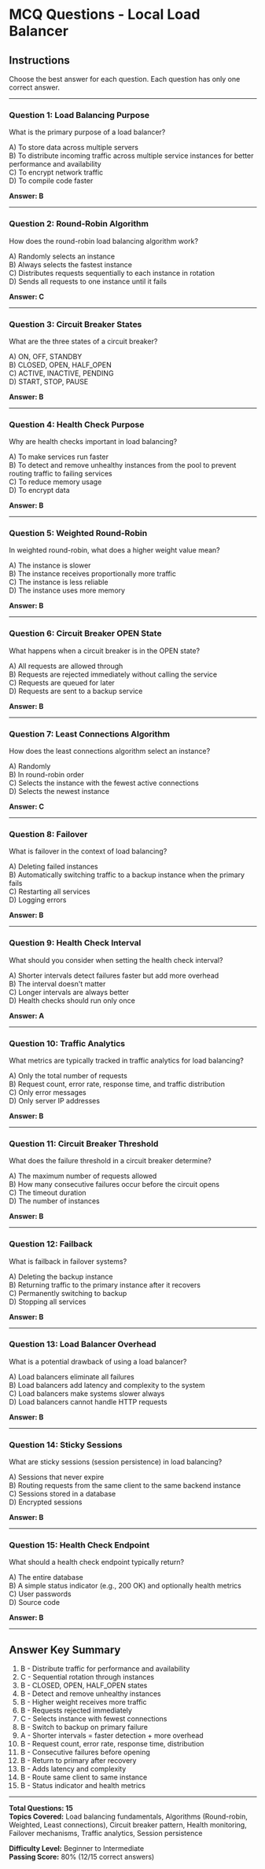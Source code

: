 # MCQ Questions - Local Load Balancer

## Instructions
Choose the best answer for each question. Each question has only one correct answer.

---

### Question 1: Load Balancing Purpose
What is the primary purpose of a load balancer?

A) To store data across multiple servers  
B) To distribute incoming traffic across multiple service instances for better performance and availability  
C) To encrypt network traffic  
D) To compile code faster  

**Answer: B**

---

### Question 2: Round-Robin Algorithm
How does the round-robin load balancing algorithm work?

A) Randomly selects an instance  
B) Always selects the fastest instance  
C) Distributes requests sequentially to each instance in rotation  
D) Sends all requests to one instance until it fails  

**Answer: C**

---

### Question 3: Circuit Breaker States
What are the three states of a circuit breaker?

A) ON, OFF, STANDBY  
B) CLOSED, OPEN, HALF_OPEN  
C) ACTIVE, INACTIVE, PENDING  
D) START, STOP, PAUSE  

**Answer: B**

---

### Question 4: Health Check Purpose
Why are health checks important in load balancing?

A) To make services run faster  
B) To detect and remove unhealthy instances from the pool to prevent routing traffic to failing services  
C) To reduce memory usage  
D) To encrypt data  

**Answer: B**

---

### Question 5: Weighted Round-Robin
In weighted round-robin, what does a higher weight value mean?

A) The instance is slower  
B) The instance receives proportionally more traffic  
C) The instance is less reliable  
D) The instance uses more memory  

**Answer: B**

---

### Question 6: Circuit Breaker OPEN State
What happens when a circuit breaker is in the OPEN state?

A) All requests are allowed through  
B) Requests are rejected immediately without calling the service  
C) Requests are queued for later  
D) Requests are sent to a backup service  

**Answer: B**

---

### Question 7: Least Connections Algorithm
How does the least connections algorithm select an instance?

A) Randomly  
B) In round-robin order  
C) Selects the instance with the fewest active connections  
D) Selects the newest instance  

**Answer: C**

---

### Question 8: Failover
What is failover in the context of load balancing?

A) Deleting failed instances  
B) Automatically switching traffic to a backup instance when the primary fails  
C) Restarting all services  
D) Logging errors  

**Answer: B**

---

### Question 9: Health Check Interval
What should you consider when setting the health check interval?

A) Shorter intervals detect failures faster but add more overhead  
B) The interval doesn't matter  
C) Longer intervals are always better  
D) Health checks should run only once  

**Answer: A**

---

### Question 10: Traffic Analytics
What metrics are typically tracked in traffic analytics for load balancing?

A) Only the total number of requests  
B) Request count, error rate, response time, and traffic distribution  
C) Only error messages  
D) Only server IP addresses  

**Answer: B**

---

### Question 11: Circuit Breaker Threshold
What does the failure threshold in a circuit breaker determine?

A) The maximum number of requests allowed  
B) How many consecutive failures occur before the circuit opens  
C) The timeout duration  
D) The number of instances  

**Answer: B**

---

### Question 12: Failback
What is failback in failover systems?

A) Deleting the backup instance  
B) Returning traffic to the primary instance after it recovers  
C) Permanently switching to backup  
D) Stopping all services  

**Answer: B**

---

### Question 13: Load Balancer Overhead
What is a potential drawback of using a load balancer?

A) Load balancers eliminate all failures  
B) Load balancers add latency and complexity to the system  
C) Load balancers make systems slower always  
D) Load balancers cannot handle HTTP requests  

**Answer: B**

---

### Question 14: Sticky Sessions
What are sticky sessions (session persistence) in load balancing?

A) Sessions that never expire  
B) Routing requests from the same client to the same backend instance  
C) Sessions stored in a database  
D) Encrypted sessions  

**Answer: B**

---

### Question 15: Health Check Endpoint
What should a health check endpoint typically return?

A) The entire database  
B) A simple status indicator (e.g., 200 OK) and optionally health metrics  
C) User passwords  
D) Source code  

**Answer: B**

---

## Answer Key Summary

1. B - Distribute traffic for performance and availability  
2. C - Sequential rotation through instances  
3. B - CLOSED, OPEN, HALF_OPEN states  
4. B - Detect and remove unhealthy instances  
5. B - Higher weight receives more traffic  
6. B - Requests rejected immediately  
7. C - Selects instance with fewest connections  
8. B - Switch to backup on primary failure  
9. A - Shorter intervals = faster detection + more overhead  
10. B - Request count, error rate, response time, distribution  
11. B - Consecutive failures before opening  
12. B - Return to primary after recovery  
13. B - Adds latency and complexity  
14. B - Route same client to same instance  
15. B - Status indicator and health metrics  

---

**Total Questions: 15**  
**Topics Covered:** Load balancing fundamentals, Algorithms (Round-robin, Weighted, Least connections), Circuit breaker pattern, Health monitoring, Failover mechanisms, Traffic analytics, Session persistence

**Difficulty Level:** Beginner to Intermediate  
**Passing Score:** 80% (12/15 correct answers)
